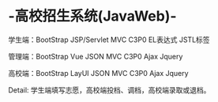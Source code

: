 # -高校招生系统(JavaWeb)-
学生端：BootStrap JSP/Servlet MVC C3P0 EL表达式 JSTL标签

管理端：BootStrap Vue JSON MVC C3P0 Ajax Jquery

高校端：BootStrap LayUI JSON MVC C3P0 Ajax Jquery

Detail:
学生端填写志愿，高校端投档、调档，高校端录取或退档。
